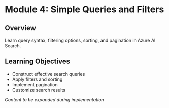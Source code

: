 # Module 4: Simple Queries and Filters

## Overview

Learn query syntax, filtering options, sorting, and pagination in Azure AI Search.

## Learning Objectives

- Construct effective search queries
- Apply filters and sorting
- Implement pagination
- Customize search results

*Content to be expanded during implementation*